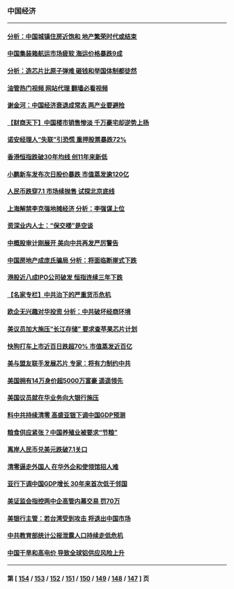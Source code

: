 ### 中国经济
---
#### [分析：中国城镇住房近饱和 地产繁荣时代或结束](../../pages/ncid283/n13832273.md?09252045) 
#### [中国集装箱航运市场疲软 海运价格暴跌9成](../../pages/ncid283/n13832179.md?09252045) 
#### [分析：造芯片比原子弹难 砸钱和举国体制都徒然](../../pages/ncid283/n13832150.md?09252045) 
#### [油管热门视频 网站代理 翻墙必看视频](http://209.222.30.114:81/youtube.html?09252045)
#### [谢金河：中国经济衰退成常态 两产业要避险](../../pages/ncid283/n13831239.md?09252045) 
#### [【财商天下】中国楼市销售惨淡 千万豪宅却逆势上扬](../../pages/ncid283/n13831609.md?09252045) 
#### [诺安经理人“失联”引恐慌 重押股票暴跌72%](../../pages/ncid283/n13831492.md?09252045) 
#### [香港恒指跌破30年均线 创11年来新低](../../pages/ncid283/n13831527.md?09252045) 
#### [小鹏新车发布次日股价暴跌 市值蒸发逾120亿](../../pages/ncid283/n13831497.md?09252045) 
#### [人民币跌穿7.1 市场续抛售 试探北京底线](../../pages/ncid283/n13831467.md?09252045) 
#### [上海解禁李克强地摊经济 分析：李强谋上位](../../pages/ncid283/n13831257.md?09252045) 
#### [资深业内人士：“保交楼”是空谈](../../pages/ncid283/n13831375.md?09252045) 
#### [中概股审计刚展开 美向中共再发严厉警告](../../pages/ncid283/n13830807.md?09252045) 
#### [中国房地产成庞氏骗局 分析：将面临断崖式下跌](../../pages/ncid283/n13830752.md?09252045) 
#### [港股近八成IPO公司破发 恒指连续三年下跌](../../pages/ncid283/n13830755.md?09252045) 
#### [【名家专栏】中共治下的严重货币危机](../../pages/ncid283/n13830462.md?09252045) 
#### [欧企无兴趣对华投资 分析：中共破坏经商环境](../../pages/ncid283/n13830605.md?09252045) 
#### [美议员加大施压“长江存储” 要求查苹果芯片计划](../../pages/ncid283/n13830569.md?09252045) 
#### [快狗打车上市近百日跌超70% 市值蒸发近百亿](../../pages/ncid283/n13830729.md?09252045) 
#### [美与盟友联手发展芯片 专家：将有力制约中共](../../pages/ncid283/n13830450.md?09252045) 
#### [美国拥有14万身价超5000万富豪 遥遥领先](../../pages/ncid283/n13830515.md?09252045) 
#### [美国议员就在华业务向大银行施压](../../pages/ncid283/n13830452.md?09252045) 
#### [料中共持续清零 高盛亚银下调中国GDP预测](../../pages/ncid283/n13830304.md?09252045) 
#### [粮食供应紧张？中国养殖业被要求“节粮”](../../pages/ncid283/n13830088.md?09252045) 
#### [离岸人民币兑美元跌破7.1关口](../../pages/ncid283/n13830040.md?09252045) 
#### [清零逼走外国人 在华外企和使领馆招人难](../../pages/ncid283/n13829979.md?09252045) 
#### [亚行下调中国GDP增长 30年来首次低于邻国](../../pages/ncid283/n13825101.md?09252045) 
#### [美证监会指控两中企高管内幕交易 罚70万](../../pages/ncid283/n13829866.md?09252045) 
#### [美银行主管：若台湾受到攻击 将退出中国市场](../../pages/ncid283/n13829852.md?09252045) 
#### [中共教育部统计公报泄露人口持续走低危机](../../pages/ncid283/n13829463.md?09252045) 
#### [中国干旱和高电价 导致全球铝供应风险上升](../../pages/ncid283/n13829477.md?09252045) 

---
#### 第 [ [154](./154.md?09252045) / [153](./153.md?09252045) / [152](./152.md?09252045) / [151](./151.md?09252045) / [150](./150.md?09252045) / [149](./149.md?09252045) / [148](./148.md?09252045) / [147](./147.md?09252045) ] 页
